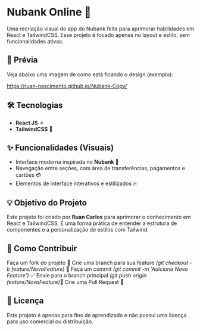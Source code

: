# Nubank Online 💜

Uma recriação visual do app do Nubank feita para aprimorar habilidades em React e TailwindCSS. Esse projeto é focado apenas no layout e estilo, sem funcionalidades ativas.

## 📸 Prévia
Veja abaixo uma imagem de como está ficando o design (exemplo):

https://ruan-nascimento.github.io/Nubank-Copy/

## 🛠️ Tecnologias
- **React JS** ⚛️
- **TailwindCSS** 🎨

## ✨ Funcionalidades (Visuais)
- Interface moderna inspirada no **Nubank 🏦**
- Navegação entre seções, com área de transferências, pagamentos e cartões 💳
- Elementos de interface interativos e estilizados 🔥

## 💡 Objetivo do Projeto
Este projeto foi criado por **Ruan Carlos** para aprimorar o conhecimento em React e TailwindCSS. É uma forma prática de entender a estrutura de componentes e a personalização de estilos com Tailwind.

## 🚀 Como Contribuir
Faça um fork do projeto 🍴
Crie uma branch para sua feature *(git checkout -b feature/NovaFeature)* 🌱
Faça um commit *(git commit -m 'Adiciona Nova Feature')* ✅
Envie para o branch principal *(git push origin feature/NovaFeature)*🚢
Crie uma Pull Request 📩


## 📜 Licença
Este projeto é apenas para fins de aprendizado e não possui uma licença para uso comercial ou distribuição.